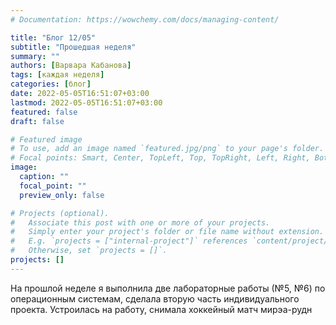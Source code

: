 ```yaml
---
# Documentation: https://wowchemy.com/docs/managing-content/

title: "Блог 12/05"
subtitle: "Прошедшая неделя"
summary: ""
authors: [Варвара Кабанова]
tags: [каждая неделя]
categories: [блог]
date: 2022-05-05T16:51:07+03:00
lastmod: 2022-05-05T16:51:07+03:00
featured: false
draft: false

# Featured image
# To use, add an image named `featured.jpg/png` to your page's folder.
# Focal points: Smart, Center, TopLeft, Top, TopRight, Left, Right, BottomLeft, Bottom, BottomRight.
image:
  caption: ""
  focal_point: ""
  preview_only: false

# Projects (optional).
#   Associate this post with one or more of your projects.
#   Simply enter your project's folder or file name without extension.
#   E.g. `projects = ["internal-project"]` references `content/project/deep-learning/index.md`.
#   Otherwise, set `projects = []`.
projects: []
---
```


На прошлой неделе я выполнила две лабораторные работы (№5, №6) по операционным системам, сделала вторую часть индивидуального проекта. Устроилась на работу, снимала хоккейный матч мирэа-рудн 
